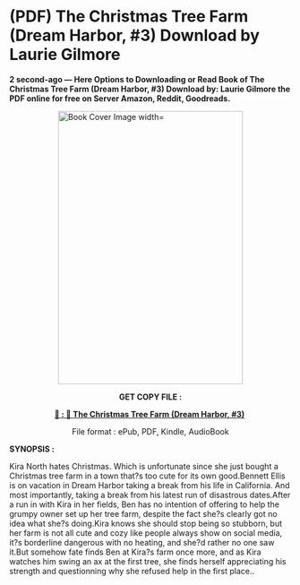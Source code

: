 # (PDF) The Christmas Tree Farm (Dream Harbor, #3) Download by Laurie Gilmore

<p><strong>2 second-ago &mdash; Here Options to Downloading or Read Book of The Christmas Tree Farm (Dream Harbor, #3) Download by: Laurie Gilmore the PDF online for free on Server Amazon, Reddit, Goodreads.</strong></p><p><a href="https://us.ebookarea.xyz/?book=206318178-the-christmas-tree-farm"><img style="display: block; margin-left: auto; margin-right: auto;" src="https://i.gr-assets.com/images/S/compressed.photo.goodreads.com/books/1710859344l/206318178.jpg" alt="Book Cover Image width=" width="330" height="488" /></a></p><p style="text-align: center;"><strong>GET COPY FILE :</strong></p><p style="text-align: center;"><strong><a href="https://us.ebookarea.xyz/?book=206318178-the-christmas-tree-farm" target="_blank" rel="noopener">📢 : 🔗 The Christmas Tree Farm (Dream Harbor, #3)</a>&nbsp;</strong></p><p style="text-align: center;">File format : ePub, PDF, Kindle, AudioBook</p><p><strong>SYNOPSIS :</strong></p><p>Kira North hates Christmas. Which is unfortunate since she just bought a Christmas tree farm in a town that?s too cute for its own good.Bennett Ellis is on vacation in Dream Harbor taking a break from his life in California. And most importantly, taking a break from his latest run of disastrous dates.After a run in with Kira in her fields, Ben has no intention of offering to help the grumpy owner set up her tree farm, despite the fact she?s clearly got no idea what she?s doing.Kira knows she should stop being so stubborn, but her farm is not all cute and cozy like people always show on social media, it?s borderline dangerous with no heating, and she?d rather no one saw it.But somehow fate finds Ben at Kira?s farm once more, and as Kira watches him swing an ax at the first tree, she finds herself appreciating his strength and questionning why she refused help in the first place..</p>
